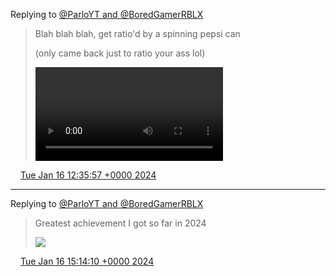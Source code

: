 Replying to [@ParloYT and @BoredGamerRBLX](https://twitter.com/ParloYT/status/1747234194005152216)

> Blah blah blah, get ratio'd by a spinning pepsi can  
>   
> \(only came back just to ratio your ass lol\) 
> 
> <video controls><source src="../../media/1747236245191774424-lc-uVX6ZDXlVsN-6.mp4">Your browser does not support the video tag.</video>

<img src="../../media/tweet.ico" width="12" /> [Tue Jan 16 12:35:57 +0000 2024](https://twitter.com/ABFanboy06/status/1747236245191774424)

----

Replying to [@ParloYT and @BoredGamerRBLX](https://twitter.com/ABFanboy06/status/1747236245191774424)

> Greatest achievement I got so far in 2024 
> 
> ![](../../media/1747276059530444852-GD-SOuoaAAA7TGK.jpg)

<img src="../../media/tweet.ico" width="12" /> [Tue Jan 16 15:14:10 +0000 2024](https://twitter.com/ABFanboy06/status/1747276059530444852)